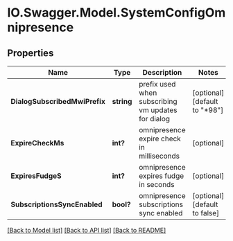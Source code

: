 # IO.Swagger.Model.SystemConfigOmnipresence
## Properties

Name | Type | Description | Notes
------------ | ------------- | ------------- | -------------
**DialogSubscribedMwiPrefix** | **string** | prefix used when subscribing vm updates for dialog | [optional] [default to "*98"]
**ExpireCheckMs** | **int?** | omnipresence expire check in milliseconds | [optional] 
**ExpiresFudgeS** | **int?** | omnipresence expires fudge in seconds | [optional] 
**SubscriptionsSyncEnabled** | **bool?** | omnipresence subscriptions sync enabled | [optional] [default to false]

[[Back to Model list]](../README.md#documentation-for-models) [[Back to API list]](../README.md#documentation-for-api-endpoints) [[Back to README]](../README.md)


